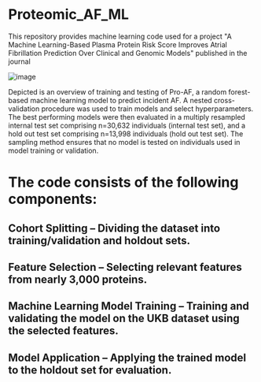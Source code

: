 # Proteomic_AF_ML

This repository provides machine learning code used for a project "A Machine Learning-Based Plasma Protein Risk Score Improves Atrial Fibrillation Prediction Over Clinical and Genomic Models" published in the journal

![image](https://github.com/user-attachments/assets/516278d4-8500-464a-8b0a-3f7a65724bf3)

Depicted is an overview of training and testing of Pro-AF, a random forest-based machine learning model to predict incident AF. A nested cross-validation procedure was used to train models and select hyperparameters. The best performing models were then evaluated in a multiply resampled internal test set comprising n=30,632 individuals (internal test set), and a hold out test set comprising n=13,998 individuals (hold out test set). The sampling method ensures that no model is tested on individuals used in model training or validation.

# The code consists of the following components:
## Cohort Splitting – Dividing the dataset into training/validation and holdout sets.
## Feature Selection – Selecting relevant features from nearly 3,000 proteins.
## Machine Learning Model Training – Training and validating the model on the UKB dataset using the selected features.
## Model Application – Applying the trained model to the holdout set for evaluation.
